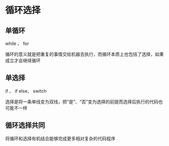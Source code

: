 # 循环选择
## 单循环
while 、 for

循环的意义就是把重复的事情交给机器去执行，而循环本质上也包括了选择，如果成立才会继续循环

## 单选择
if 、 if else、 switch

选择是将一条单线变为双线，把“是”、“否”变为选择的前提而选择后执行的代码也可能不一样

## 循环选择共同
将循环和选择有机结合能够完成更多相对复杂的代码程序